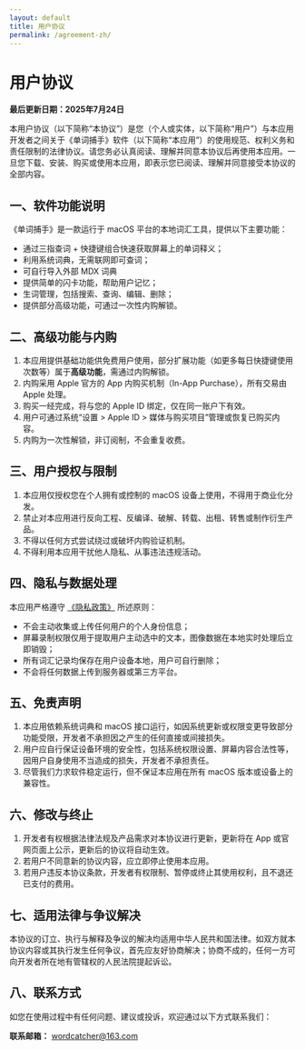 ```yaml
---
layout: default
title: 用户协议
permalink: /agreement-zh/
---
```

# 用户协议

**最后更新日期：2025年7月24日**

本用户协议（以下简称“本协议”）是您（个人或实体，以下简称“用户”）与本应用开发者之间关于《单词捕手》软件（以下简称“本应用”）的使用规范、权利义务和责任限制的法律协议。请您务必认真阅读、理解并同意本协议后再使用本应用。一旦您下载、安装、购买或使用本应用，即表示您已阅读、理解并同意接受本协议的全部内容。

## 一、软件功能说明
《单词捕手》是一款运行于 macOS 平台的本地词汇工具，提供以下主要功能：

- 通过三指查词 + 快捷键组合快速获取屏幕上的单词释义；
- 利用系统词典，无需联网即可查词；
- 可自行导入外部 MDX 词典
- 提供简单的闪卡功能，帮助用户记忆；
- 生词管理，包括搜索、查询、编辑、删除；
- 提供部分高级功能，可通过一次性内购解锁。

## 二、高级功能与内购
1. 本应用提供基础功能供免费用户使用，部分扩展功能（如更多每日快捷键使用次数等）属于**高级功能**，需通过内购解锁。
2. 内购采用 Apple 官方的 App 内购买机制（In-App Purchase），所有交易由 Apple 处理。
3. 购买一经完成，将与您的 Apple ID 绑定，仅在同一账户下有效。
4. 用户可通过系统“设置 > Apple ID > 媒体与购买项目”管理或恢复已购买内容。
5. 内购为一次性解锁，非订阅制，不会重复收费。

## 三、用户授权与限制
1. 本应用仅授权您在个人拥有或控制的 macOS 设备上使用，不得用于商业化分发。
2. 禁止对本应用进行反向工程、反编译、破解、转载、出租、转售或制作衍生产品。
3. 不得以任何方式尝试绕过或破坏内购验证机制。
4. 不得利用本应用干扰他人隐私、从事违法违规活动。

## 四、隐私与数据处理
本应用严格遵守 [《隐私政策》](./privacy-zh.md) 所述原则：

- 不会主动收集或上传任何用户的个人身份信息；
- 屏幕录制权限仅用于提取用户主动选中的文本，图像数据在本地实时处理后立即销毁；
- 所有词汇记录均保存在用户设备本地，用户可自行删除；
- 不会将任何数据上传到服务器或第三方平台。

## 五、免责声明
1. 本应用依赖系统词典和 macOS 接口运行，如因系统更新或权限变更导致部分功能受限，开发者不承担因之产生的任何直接或间接损失。
2. 用户应自行保证设备环境的安全性，包括系统权限设置、屏幕内容合法性等，因用户自身使用不当造成的损失，开发者不承担责任。
3. 尽管我们力求软件稳定运行，但不保证本应用在所有 macOS 版本或设备上的兼容性。

## 六、修改与终止
1. 开发者有权根据法律法规及产品需求对本协议进行更新，更新将在 App 或官网页面上公示，更新后的协议将自动生效。
2. 若用户不同意新的协议内容，应立即停止使用本应用。
3. 若用户违反本协议条款，开发者有权限制、暂停或终止其使用权利，且不退还已支付的费用。

## 七、适用法律与争议解决
本协议的订立、执行与解释及争议的解决均适用中华人民共和国法律。如双方就本协议内容或其执行发生任何争议，首先应友好协商解决；协商不成的，任何一方可向开发者所在地有管辖权的人民法院提起诉讼。

## 八、联系方式
如您在使用过程中有任何问题、建议或投诉，欢迎通过以下方式联系我们：

**联系邮箱：** wordcatcher@163.com
